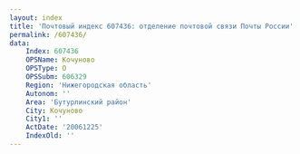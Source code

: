 ```yaml
---
layout: index
title: 'Почтовый индекс 607436: отделение почтовой связи Почты России'
permalink: /607436/
data:
    Index: 607436
    OPSName: Кочуново
    OPSType: О
    OPSSubm: 606329
    Region: 'Нижегородская область'
    Autonom: ''
    Area: 'Бутурлинский район'
    City: Кочуново
    City1: ''
    ActDate: '20061225'
    IndexOld: ''
---
```

